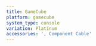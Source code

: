 ```yaml
---
title: GameCube
platform: gamecube
system_type: console
variation: Platinum
accessories: ', Component Cable'
---
```

